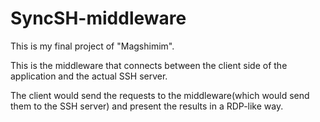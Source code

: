 # SyncSH-middleware
This is my final project of "Magshimim".

This is the middleware that connects between the client side of the application and the actual SSH server.

The client would send the requests to the middleware(which would send them to the SSH server) and present the results in a RDP-like way.
